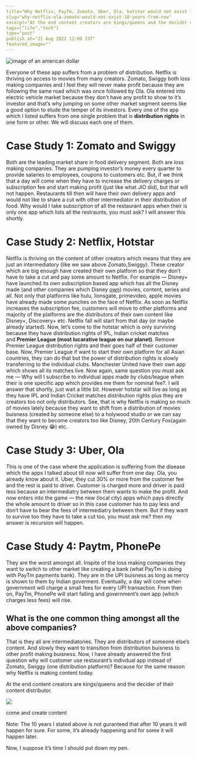 ```yaml
---
title="Why Netflix, PayTm, Zomato, Uber, Ola, hotstar would not exist 10 years from now?"
slug="why-netflix-ola-zomato-would-not-exist-10-years-from-now"
excerpt="At the end content creators are kings/queens and the decider of their content distributor"
tags=["life","tech"]
type="post"
publish_at="21 Aug 2022 12:00 IST"
featured_image=""
---
```



![image of an american dollar](https://miro.medium.com/max/1080/1*QJwc-yqEduaN7CG7s9VK8A.png)


Everyone of these app suffers from a problem of distribution. Netflix is thriving on access to movies from many creators. Zomato, Swiggy both loss making companies and I feel they will never make profit because they are following the same road which was once followed by Ola. Ola entered into electric vehicle market because they don’t have any profit to show to it’s investor and that’s why jumping on some other market segment seems like a good option to elude the temper of its investors. Every one of the app which I listed suffers from one single problem that is **distribution rights** in one form or other. We will discuss each one of them.

# Case Study 1: Zomato and Swiggy

Both are the leading market share in food delivery segment. Both are loss making companies. They are pumping investor’s money every quarter to provide salaries to employees, coupons to customers etc. But, if we think that a day will come when they have to increase the delivery charges or subscription fee and start making profit (just like what JIO did), but that will not happen. Restaurants till then will have their own delivery apps and would not like to share a cut with other intermediator in their distribution of food. Why would I take subscription of all the restaurant apps when their is only one app which lists all the restraunts, you must ask? I will answer this shortly.

# Case Study 2: Netflix, Hotstar

Netflix is thriving on the content of other creators which means that they are just an intermediatory (like we saw above Zomato,Swiggy). These creator which are big enough have created their own platform so that they don’t have to take a cut and pay some amount to Netflix. For example — Disney+ have launched its own subscription based app which has all the Disney made (and other companies which Disney [own](https://nofilmschool.com/What-does-Disney-own)) movies, content, series and all. Not only that platforms like hulu, lionsgate, primevideo, apple movies have already made some punches on the face of Netflix. As soon as Netflix increases the subscription fee, customers will move to other platforms and majority of the platforms are the distributors of their own content like Disney+, Discovery+ etc. Netflix fall will start from that day (or maybe already started). Now, let’s come to the hotstar which is only surviving because they have distribution rights of IPL, Indian cricket matches and **Premier League (most lucarative league on our planet)**. Remove Premier League distribution rights and their goes half of their customer base. Now, Premier League if want to start their own platform for all Asian countries, they can do that but the power of distribution rights is slowly transferring to the individual clubs. Manchester United have their own app which shows all its matches live. Now again, same question you must ask me — Why will I subscribe to individual apps made by clubs/league when their is one specific app which provides me them for nominal fee?. I will answer that shortly, just wait a little bit. However hotstar will live as long as they have IPL and Indian Cricket matches distribution rights plus they are creators too not only distributors. See, that is why Netflix is making so much of movies lately because they want to shift from a distribution of movies buisness (created by someone else) to a holywood studio or we can say that they want to become creators too like Disney, 20th Century Fox(again owned by Disney 😂) etc.

# Case Study 3: Uber, Ola

This is one of the case where the application is suffering from the disease which the apps I talked about till now will suffer from one day. Ola, you already know about it. Uber, they cut 30% or more from the customer fee and the rest is paid to driver. Customer is charged more and driver is paid less because an intermediatry between them wants to make the profit. And now enters into the game — the new (local city) apps which pays directly the whole amount to driver so in this case customer has to pay less and don’t have to bear the fees of intermediatry between them. But if they want to survive too they have to take a cut too, you must ask me? then my answer is recursion will happen.

# Case Study 4: Paytm, PhonePe

They are the worst amongst all. Inspite of the loss making companies they want to switch to other market like creating a bank (what PayTm is doing with PayTm payments bank). They are in the UPI buisness as long as mercy is shown to them by Indian goverment. Eventually, a day will come when government will charge a small fees for every UPI transaction. From then on, PayTm, PhonePe will start falling and government’s own app (which charges less fees) will rise.

## What is the one common thing amongst all the above companies?

That is they all are intermediatories. They are distributors of someone else’s content. And slowly they want to transition from distribution buisness to other profit making buisness. Now, I have already answered the first question why will customer use restaurant’s indivdual app instead of Zomato, Swiggy (one distribution platform)? Because for the same reason why Netflix is making content today.

At the end content creators are kings/queens and the decider of their content distributor.

![](https://miro.medium.com/max/1400/1*mgMbZRwMTTas4t24VbLDsw.png)

come and create content

Note: The 10 years I stated above is not guranteed that after 10 years it will happen for sure. For some, it’s already happening and for some it will happen later.

Now, I suppose it’s time I should put down my pen.